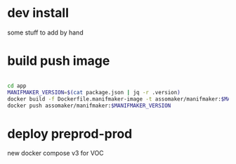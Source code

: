 # dev install
some stuff to add by hand

# build push image
```bash

cd app
MANIFMAKER_VERSION=$(cat package.json | jq -r .version)
docker build -f Dockerfile.manifmaker-image -t assomaker/manifmaker:$MANIFMAKER_VERSION .
docker push assomaker/manifmaker:$MANIFMAKER_VERSION
```

# deploy preprod-prod
new docker compose v3 for VOC